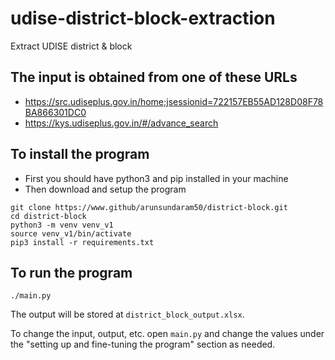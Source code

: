 # udise-district-block-extraction
Extract UDISE district &amp; block

## The input is obtained from one of these URLs
- <https://src.udiseplus.gov.in/home;jsessionid=722157EB55AD128D08F78BA866301DC0>
- <https://kys.udiseplus.gov.in/#/advance_search>

## To install the program 
- First you should have python3 and pip installed in your machine
- Then download and setup the program
```
git clone https://www.github/arunsundaram50/district-block.git
cd district-block
python3 -m venv venv_v1
source venv_v1/bin/activate
pip3 install -r requirements.txt
```

## To run the program
```
./main.py
```

The output will be stored at `district_block_output.xlsx`.

To change the input, output, etc. open `main.py` and change the values under the "setting up and fine-tuning the program" section as needed.
